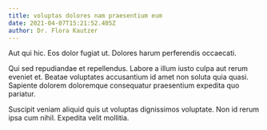 ```yaml
---
title: voluptas dolores nam praesentium eum
date: 2021-04-07T15:21:52.405Z
author: Dr. Flora Kautzer
---
```


Aut qui hic. Eos dolor fugiat ut. Dolores harum perferendis occaecati.
 Qui sed repudiandae et repellendus. Labore a illum iusto culpa aut rerum eveniet et. Beatae voluptates accusantium id amet non soluta quia quasi. Sapiente dolorem doloremque consequatur praesentium expedita quo pariatur.
 Suscipit veniam aliquid quis ut voluptas dignissimos voluptate. Non id rerum ipsa cum nihil. Expedita velit mollitia.
